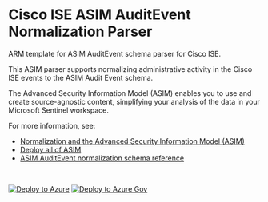 # Cisco ISE ASIM AuditEvent Normalization Parser

ARM template for ASIM AuditEvent schema parser for Cisco ISE.

This ASIM parser supports normalizing administrative activity in the Cisco ISE events to the ASIM Audit Event schema.


The Advanced Security Information Model (ASIM) enables you to use and create source-agnostic content, simplifying your analysis of the data in your Microsoft Sentinel workspace.

For more information, see:

- [Normalization and the Advanced Security Information Model (ASIM)](https://aka.ms/AboutASIM)
- [Deploy all of ASIM](https://aka.ms/DeployASIM)
- [ASIM AuditEvent normalization schema reference](https://aka.ms/ASimAuditEventDoc)

<br>

[![Deploy to Azure](https://aka.ms/deploytoazurebutton)](https://portal.azure.com/#create/Microsoft.Template/uri/https%3A%2F%2Fraw.githubusercontent.com%2FAzure%2FAzure-Sentinel%2Fmaster%2FParsers%2FASimAuditEvent%2FARM%2FASimAuditEventCiscoISE%2FASimAuditEventCiscoISE.json) [![Deploy to Azure Gov](https://aka.ms/deploytoazuregovbutton)](https://portal.azure.us/#create/Microsoft.Template/uri/https%3A%2F%2Fraw.githubusercontent.com%2FAzure%2FAzure-Sentinel%2Fmaster%2FParsers%2FASimAuditEvent%2FARM%2FASimAuditEventCiscoISE%2FASimAuditEventCiscoISE.json)
